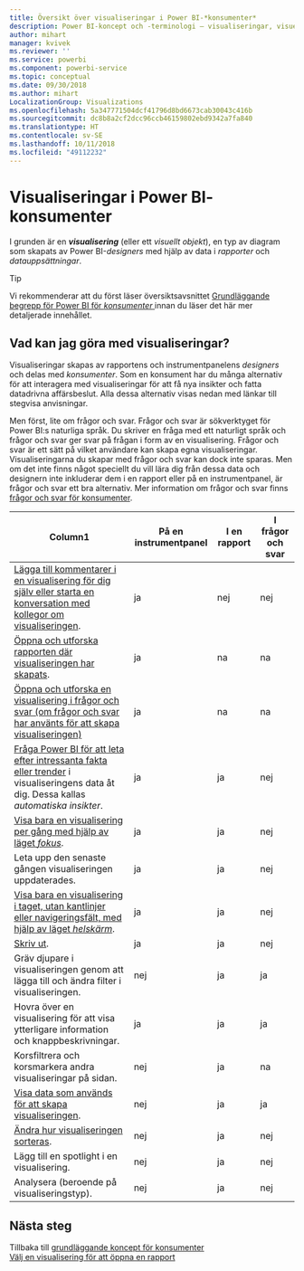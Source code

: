 ```yaml
---
title: Översikt över visualiseringar i Power BI-*konsumenter*
description: Power BI-koncept och -terminologi – visualiseringar, visuella objekt. Vad är en Power BI-visualisering, visuellt objekt.
author: mihart
manager: kvivek
ms.reviewer: ''
ms.service: powerbi
ms.component: powerbi-service
ms.topic: conceptual
ms.date: 09/30/2018
ms.author: mihart
LocalizationGroup: Visualizations
ms.openlocfilehash: 5a347771504dcf41796d8bd6673cab30043c416b
ms.sourcegitcommit: dc8b8a2cf2dcc96ccb46159802ebd9342a7fa840
ms.translationtype: HT
ms.contentlocale: sv-SE
ms.lasthandoff: 10/11/2018
ms.locfileid: "49112232"
---
```

# <a name="visualizations-for-power-bi-consumers"></a>Visualiseringar i Power BI-**konsumenter**

I grunden är en ***visualisering*** (eller ett *visuellt objekt*), en typ av diagram som skapats av Power BI-*designers* med hjälp av data i *rapporter* och *datauppsättningar*. 

> [!TIP]
> Vi rekommenderar att du först läser översiktsavsnittet [Grundläggande begrepp för Power BI för *konsumenter* ](end-user-basic-concepts.md) innan du läser det här mer detaljerade innehållet.

## <a name="what-can-i-do-with-visualizations"></a>Vad kan jag göra med visualiseringar?

Visualiseringar skapas av rapportens och instrumentpanelens *designers* och delas med *konsumenter*. Som en konsument har du många alternativ för att interagera med visualiseringar för att få nya insikter och fatta datadrivna affärsbeslut. Alla dessa alternativ visas nedan med länkar till stegvisa anvisningar.

Men först, lite om frågor och svar. Frågor och svar är sökverktyget för Power BI:s naturliga språk. Du skriver en fråga med ett naturligt språk och frågor och svar ger svar på frågan i form av en visualisering. Frågor och svar är ett sätt på vilket användare kan skapa egna visualiseringar. Visualiseringarna du skapar med frågor och svar kan dock inte sparas. Men om det inte finns något speciellt du vill lära dig från dessa data och designern inte inkluderar dem i en rapport eller på en instrumentpanel, är frågor och svar ett bra alternativ. Mer information om frågor och svar finns [frågor och svar för konsumenter](end-user-q-and-a.md).



|Column1  |På en instrumentpanel  |I en rapport  | I frågor och svar
|---------|---------|---------|--------|
|[Lägga till kommentarer i en visualisering för dig själv eller starta en konversation med kollegor om visualiseringen](end-user-comment.md).     |  ja       |   nej      |  nej  |
|[Öppna och utforska rapporten där visualiseringen har skapats](end-user-tiles.md).     |    ja     |   na      |  na |
|[Öppna och utforska en visualisering i frågor och svar (om frågor och svar har använts för att skapa visualiseringen)](end-user-q-and-a.md)     |   ja      |   na      |  na  |
|[Fråga Power BI för att leta efter intressanta fakta eller trender](end-user-insights.md) i visualiseringens data åt dig.  Dessa kallas *automatiska insikter*.     |    ja     |   ja      | nej   |
|[Visa bara en visualisering per gång med hjälp av läget *fokus*](end-user-focus.md).     | ja        |   ja      | nej  |
|Leta upp den senaste gången visualiseringen uppdaterades.     |  ja       |    ja     | nej  |
|[Visa bara en visualisering i taget, utan kantlinjer eller navigeringsfält, med hjälp av läget *helskärm*](end-user-focus.md).     |   ja      |  ja       | nej  |
|[Skriv ut](end-user-print.md).     |  ja       |   ja      | nej  |
|Gräv djupare i visualiseringen genom att lägga till och ändra filter i visualiseringen.     |    nej     |   ja      | ja  |
|Hovra över en visualisering för att visa ytterligare information och knappbeskrivningar.     |    ja     |   ja      | ja  |
|Korsfiltrera och korsmarkera andra visualiseringar på sidan.     |   nej      |   ja      | na  |
|[Visa data som används för att skapa visualiseringen](end-user-show-data.md).     |  nej       |   ja      | ja  |
| [Ändra hur visualiseringen sorteras](end-user-search-sort.md). | nej  | ja  | nej  |
| Lägg till en spotlight i en visualisering. | nej  | ja  |  nej |
| Analysera (beroende på visualiseringstyp). | nej  | ja  | nej  |

## <a name="next-steps"></a>Nästa steg
Tillbaka till [grundläggande koncept för konsumenter](end-user-basic-concepts.md)    
[Välj en visualisering för att öppna en rapport](end-user-report-open.md)